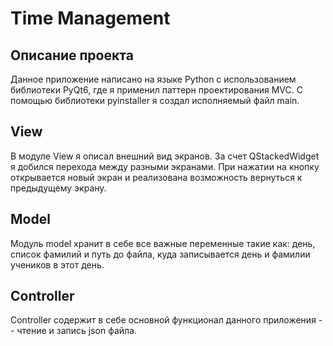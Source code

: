 # Time Management
## Описание проекта
Данное приложение написано на языке Python с использованием библиотеки PyQt6, где я применил паттерн проектирования MVC. С помощью библиотеки pyinstaller я создал исполняемый файл main.

## View
В модуле View я описал внешний вид экранов. За счет QStackedWidget я добился перехода между разными экранами. При нажатии на кнопку открывается новый экран и реализована возможность вернуться к предыдущему экрану.

## Model
Модуль model хранит в себе все важные переменные такие как: день, список фамилий и путь до файла, куда записывается день и фамилии учеников в этот день.

## Controller
Controller содержит в себе основной функционал данного приложения -- чтение и запись json файла.